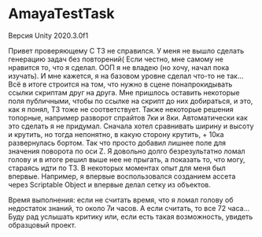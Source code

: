 # AmayaTestTask
Версия Unity 2020.3.0f1

Привет проверяющему
С ТЗ не справился. У меня не вышло сделать генерацию задач без повторений(
Если честно, мне самому не нравится то, что я сделал. ООП я не владею (но хочу, начал пока изучать). И мне кажется, я на базовом уровне сделал что-то не так... Всё в итоге строится на том, что нужно в сцене понапрокидывать ссылки скриптам друг на друга. Мне пришлось оставить некоторые поля публичными, чтобы по ссылке на скрипт до них добираться, и это, как я понял, ТЗ тоже не соответствует. Также некоторые решения топорные, например разворот спрайтов 7ки и 8ки. Автоматически как это сделать я не придумал. Сначала хотел сравнивать ширину и высоту и крутить, но тогда непонятно, в какую сторону крутить, + 10ка развернулась бортом. Так что просто добавил лишнее поле для значения поворота по оси Z. Я довольно долго безрезультатно ломал голову и в итоге решил выше нее не прыгать, а показать то, что могу, стараясь идти по ТЗ.
В некоторых моментах опыт для меня был впервые. Например, я впервые воспользовался созданием ассета через Scriptable Object и впервые делал сетку из объектов.

Время выполнения: если не считать время, что я ломал голову об недостаток знаний, то около 7и часов. А если считать, то все 72 часа...
Буду рад услышать критику или, если есть такая возможность, увидеть образцовый проект.
